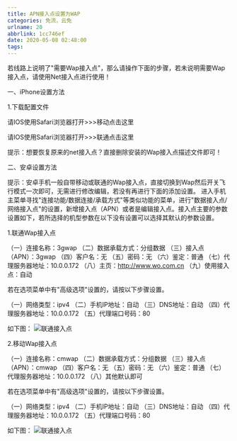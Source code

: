```yaml
---
title: APN接入点设置为WAP
categories: 免流，云免
urlname: 20
abbrlink: 1cc746ef
date: 2020-05-08 02:48:00
tags:
---
```

若线路上说明了"需要Wap接入点"，那么请操作下面的步骤，若未说明需要Wap接入点，请使用Net接入点进行使用！

一、iPhone设置方法

1.下载配置文件

请IOS使用Safari浏览器打开>>>移动点击这里

请IOS使用Safari浏览器打开>>>联通点击这里

提示：想要恢复原来的net接入点？直接删除安装的Wap接入点描述文件即可！

二、安卓设置方法

提示：安卓手机一般自带移动或联通的Wap接入点，直接切换到Wap然后开关飞行模式一次即可，无需进行修改编辑，若没有再进行下面的添加设置。 
进入手机主菜单寻找"连接功能/数据连接/承载方式"等类似功能的菜单，进行"数据接入点/网络接入点"的设置，新增接入点（APN）或者是编辑接入点。接入点主要的参数设置如下，若所选择的机型参数在以下没有设置可以选择其默认的参数设置。

1.联通Wap接入点


（一）连接名称：3gwap 
（二）数据承载方式：分组数据 
（三）接入点（APN）：3gwap 
（四）客户名：无 
（五）密码：无 
（六）鉴定：普通 
（七）代理服务器地址：10.0.0.172 
（八）主页：http://www.wo.com.cn 
（九）使用接入点：自动 

若在选项菜单中有"高级选项"设置的，请按以下步骤设置。 

（一）网络类型：ipv4 
（二）手机IP地址：自动 
（三）DNS地址：自动 
（四）代理服务器地址：10.0.0.172 
（五）代理端口号码：80

如下图：
![联通接入点][1]


2.移动Wap接入点


（一）连接名称：cmwap 
（二）数据承载方式：分组数据 
（三）接入点（APN）：cmwap 
（四）客户名：无 
（五）密码：无 
（六）鉴定：普通 
（七）代理服务器地址：10.0.0.172 
（八）其他默认即可 

若在选项菜单中有"高级选项"设置的，请按以下步骤设置。 

（一）网络类型：ipv4 
（二）手机IP地址：自动 
（三）DNS地址：自动 
（四）代理服务器地址：10.0.0.172 
（五）代理端口号码：80

如下图：
![联通接入点][2]


  [1]: https://jsd.15xd.cn/gh/linmu136/linmu/lt.jpg
  [2]: https://jsd.15xd.cn/gh/linmu136/linmu/yd.jpg